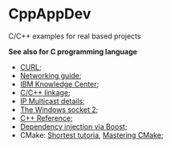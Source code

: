 # CppAppDev
C/C++ examples for real based projects

**See also for C programming language**
- [CURL](https://curl.haxx.se/libcurl/c/libcurl-tutorial.html);
- [Networking guide](https://masandilov.ru/network/guide_to_network_programming);
- [IBM Knowledge Center](https://www.ibm.com/support/knowledgecenter/ssw_ibm_i_72/rzab6/xacceptboth.htm);
- [C/C++ linkage](https://habr.com/ru/company/jugru/blog/506104/);
- [IP Multicast details](https://habr.com/ru/post/141021/);
- [The Windows socket 2](https://www.winsocketdotnetworkprogramming.com/winsock2programming/winsock2advancedmulticast9chap.html);
- [C++ Reference](https://en.cppreference.com/w/);
- [Dependency injection via Boost](https://habr.com/ru/company/infopulse/blog/248879/);
- CMake: [Shortest tutoria](https://riptutorial.com/Download/cmake.pdf), [Mastering CMake](https://lrita.github.io/images/posts/cplusplus/mastering-cmake.pdf);

